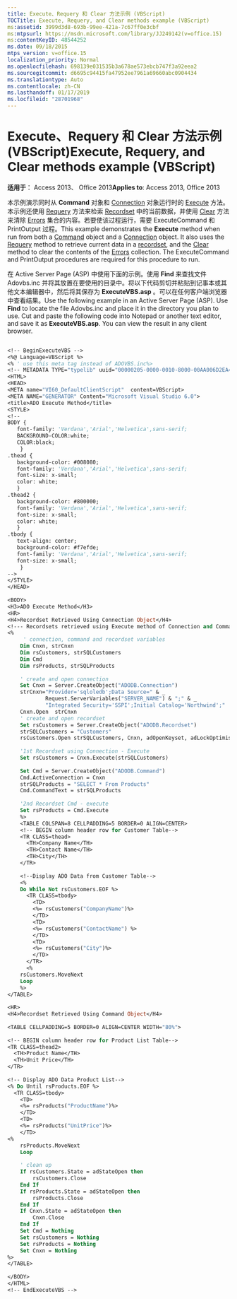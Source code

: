 ```yaml
---
title: Execute、Requery 和 Clear 方法示例 (VBScript)
TOCTitle: Execute, Requery, and Clear methods example (VBScript)
ms:assetid: 3999d3d8-693b-99ee-421a-7c67ff0e3cbf
ms:mtpsurl: https://msdn.microsoft.com/library/JJ249142(v=office.15)
ms:contentKeyID: 48544252
ms.date: 09/18/2015
mtps_version: v=office.15
localization_priority: Normal
ms.openlocfilehash: 698139e031535b3a678ae573ebcb747f3a92eea2
ms.sourcegitcommit: d6695c94415fa47952ee7961a69660abc0904434
ms.translationtype: Auto
ms.contentlocale: zh-CN
ms.lasthandoff: 01/17/2019
ms.locfileid: "28701968"
---
```

# <a name="execute-requery-and-clear-methods-example-vbscript"></a><span data-ttu-id="c4836-102">Execute、Requery 和 Clear 方法示例 (VBScript)</span><span class="sxs-lookup"><span data-stu-id="c4836-102">Execute, Requery, and Clear methods example (VBScript)</span></span>


<span data-ttu-id="c4836-103">**适用于**： Access 2013、 Office 2013</span><span class="sxs-lookup"><span data-stu-id="c4836-103">**Applies to**: Access 2013, Office 2013</span></span>

<span data-ttu-id="c4836-p101">本示例演示同时从 **Command** 对象和 [Connection](command-object-ado.md) 对象运行时的 [Execute](connection-object-ado.md) 方法。本示例还使用 [Requery](requery-method-ado.md) 方法来检索 [Recordset](recordset-object-ado.md) 中的当前数据，并使用 [Clear](clear-method-ado.md) 方法来清除 [Errors](errors-collection-ado.md) 集合的内容。若要使该过程运行，需要 ExecuteCommand 和 PrintOutput 过程。</span><span class="sxs-lookup"><span data-stu-id="c4836-p101">This example demonstrates the **Execute** method when run from both a [Command](command-object-ado.md) object and a [Connection](connection-object-ado.md) object. It also uses the [Requery](requery-method-ado.md) method to retrieve current data in a [recordset](recordset-object-ado.md), and the [Clear](clear-method-ado.md) method to clear the contents of the [Errors](errors-collection-ado.md) collection. The ExecuteCommand and PrintOutput procedures are required for this procedure to run.</span></span>

<span data-ttu-id="c4836-p102">在 Active Server Page (ASP) 中使用下面的示例。使用 **Find** 来查找文件 Adovbs.inc 并将其放置在要使用的目录中。将以下代码剪切并粘贴到记事本或其他文本编辑器中，然后将其保存为 **ExecuteVBS.asp** 。可以在任何客户端浏览器中查看结果。</span><span class="sxs-lookup"><span data-stu-id="c4836-p102">Use the following example in an Active Server Page (ASP). Use **Find** to locate the file Adovbs.inc and place it in the directory you plan to use. Cut and paste the following code into Notepad or another text editor, and save it as **ExecuteVBS.asp**. You can view the result in any client browser.</span></span>

```vb 
 
<!-- BeginExecuteVBS --> 
<%@ Language=VBScript %> 
<% ' use this meta tag instead of ADOVBS.inc%> 
<!-- METADATA TYPE="typelib" uuid="00000205-0000-0010-8000-00AA006D2EA4"  --> 
<HTML> 
<HEAD> 
<META name="VI60_DefaultClientScript"  content=VBScript> 
<META NAME="GENERATOR" Content="Microsoft Visual Studio 6.0"> 
<title>ADO Execute Method</title> 
<STYLE> 
<!-- 
BODY { 
   font-family: 'Verdana','Arial','Helvetica',sans-serif; 
   BACKGROUND-COLOR:white; 
   COLOR:black; 
    } 
.thead { 
   background-color: #008080;  
   font-family: 'Verdana','Arial','Helvetica',sans-serif;  
   font-size: x-small; 
   color: white; 
   } 
.thead2 { 
   background-color: #800000;  
   font-family: 'Verdana','Arial','Helvetica',sans-serif;  
   font-size: x-small; 
   color: white; 
   } 
.tbody {  
   text-align: center; 
   background-color: #f7efde; 
   font-family: 'Verdana','Arial','Helvetica',sans-serif;  
   font-size: x-small; 
    } 
--> 
</STYLE> 
</HEAD> 
 
<BODY> 
<H3>ADO Execute Method</H3> 
<HR> 
<H4>Recordset Retrieved Using Connection Object</H4> 
<!--- Recordsets retrieved using Execute method of Connection and Command Objects--> 
<%  
     ' connection, command and recordset variables 
    Dim Cnxn, strCnxn 
    Dim rsCustomers, strSQLCustomers 
    Dim Cmd  
    Dim rsProducts, strSQLProducts 
 
    ' create and open connection 
    Set Cnxn = Server.CreateObject("ADODB.Connection")  
    strCnxn="Provider='sqloledb';Data Source=" & _ 
            Request.ServerVariables("SERVER_NAME") & ";" & _ 
            "Integrated Security='SSPI';Initial Catalog='Northwind';" 
    Cnxn.Open  strCnxn 
    ' create and open recordset 
    Set rsCustomers = Server.CreateObject("ADODB.Recordset") 
    strSQLCustomers = "Customers" 
    rsCustomers.Open strSQLCustomers, Cnxn, adOpenKeyset, adLockOptimistic, adCmdTable 
 
    '1st Recordset using Connection - Execute 
    Set rsCustomers = Cnxn.Execute(strSQLCustomers)  
 
    Set Cmd = Server.CreateObject("ADODB.Command") 
    Cmd.ActiveConnection = Cnxn 
    strSQLProducts = "SELECT * From Products" 
    Cmd.CommandText = strSQLProducts 
 
    '2nd Recordset Cmd - execute  
    Set rsProducts = Cmd.Execute 
    %> 
    <TABLE COLSPAN=8 CELLPADDING=5 BORDER=0 ALIGN=CENTER> 
    <!-- BEGIN column header row for Customer Table--> 
    <TR CLASS=thead> 
      <TH>Company Name</TH> 
      <TH>Contact Name</TH> 
      <TH>City</TH> 
    </TR> 
 
    <!--Display ADO Data from Customer Table--> 
    <%  
    Do While Not rsCustomers.EOF %> 
      <TR CLASS=tbody> 
        <TD>  
        <%= rsCustomers("CompanyName")%>  
        </TD> 
        <TD> 
        <%= rsCustomers("ContactName") %>  
        </TD> 
        <TD>  
        <%= rsCustomers("City")%>  
        </TD> 
      </TR>  
      <%  
    rsCustomers.MoveNext  
    Loop  
    %> 
</TABLE> 
 
<HR> 
<H4>Recordset Retrieved Using Command Object</H4> 
 
<TABLE CELLPADDING=5 BORDER=0 ALIGN=CENTER WIDTH="80%"> 
 
<!-- BEGIN column header row for Product List Table--> 
<TR CLASS=thead2> 
  <TH>Product Name</TH> 
  <TH>Unit Price</TH> 
</TR> 
 
<!-- Display ADO Data Product List--> 
<% Do Until rsProducts.EOF %> 
  <TR CLASS=tbody> 
    <TD> 
    <%= rsProducts("ProductName")%>   
    </TD> 
    <TD>  
    <%= rsProducts("UnitPrice")%>  
    </TD> 
<%  
    rsProducts.MoveNext  
    Loop 
  
    ' clean up 
    If rsCustomers.State = adStateOpen then 
        rsCustomers.Close 
    End If 
    If rsProducts.State = adStateOpen then 
        rsProducts.Close 
    End If 
    If Cnxn.State = adStateOpen then 
        Cnxn.Close 
    End If 
    Set Cmd = Nothing 
    Set rsCustomers = Nothing 
    Set rsProducts = Nothing 
    Set Cnxn = Nothing 
%> 
</TABLE> 
 
</BODY> 
</HTML> 
<!-- EndExecuteVBS --> 
```

